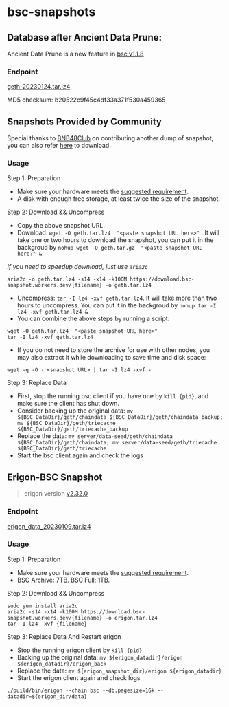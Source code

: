 
# bsc-snapshots


## Database after Ancient Data Prune:

Ancient Data Prune is a new feature in [bsc v1.1.8](https://github.com/binance-chain/bsc/releases/tag/v1.1.8)


### Endpoint


[geth-20230124.tar.lz4
](https://download.bsc-snapshot.workers.dev/geth-20230124.tar.lz4
)

MD5 checksum: b20522c9f45c4df33a371f530a459365



## Snapshots Provided by Community

Special thanks to [BNB48Club](https://twitter.com/bnb48club) on contributing another dump of snapshot, you can also refer [here](https://github.com/BNB48Club/bsc-snapshots) to download.



### Usage 

Step 1: Preparation
- Make sure your hardware meets the [suggested requirement](https://docs.binance.org/smart-chain/developer/fullnode.html).
- A disk with enough free storage, at least twice the size of the snapshot.

Step 2: Download && Uncompress
- Copy the above snapshot URL.
- Download:  `wget -O geth.tar.lz4  "<paste snapshot URL here>"` . It will take one or two hours to download the snapshot, you can put it in the backgroud by `nohup wget -O geth.tar.gz  "<paste snapshot URL here?" &`


*If you need to speedup download, just use `aria2c`*
```
aria2c -o geth.tar.lz4 -s14 -x14 -k100M https://download.bsc-snapshot.workers.dev/{filename} -o geth.tar.lz4
```


- Uncompress: `tar -I lz4 -xvf geth.tar.lz4`. It will take more than two hours to uncompress. You can put it in the backgroud by `nohup tar -I lz4 -xvf geth.tar.lz4 &`
- You can combine the above steps by running a script:
```
wget -O geth.tar.lz4  "<paste snapshot URL here>"
tar -I lz4 -xvf geth.tar.lz4
```


- If you do not need to store the archive for use with other nodes, you may also extract it while downloading to save time and disk space:
```
wget -q -O - <snapshot URL> | tar -I lz4 -xvf -
```


Step 3: Replace Data
- First, stop the running bsc client if you have one by `kill {pid}`, and make sure the client has shut down.
- Consider backing up the original data: `mv ${BSC_DataDir}/geth/chaindata ${BSC_DataDir}/geth/chaindata_backup; mv ${BSC_DataDir}/geth/triecache ${BSC_DataDir}/geth/triecache_backup`
- Replace the data: `mv server/data-seed/geth/chaindata ${BSC_DataDir}/geth/chaindata; mv server/data-seed/geth/triecache ${BSC_DataDir}/geth/triecache`
- Start the bsc client again and check the logs


## Erigon-BSC Snapshot

> erigon version [v2.32.0](https://github.com/ledgerwatch/erigon/releases/tag/v2.32.0)
### Endpoint
[erigon_data_20230109.tar.lz4](https://download.bsc-snapshot.workers.dev/erigon_data_20230109.tar.lz4
)

### Usage

Step 1: Preparation

- Make sure your hardware meets the [suggested requirement](https://github.com/ledgerwatch/erigon#system-requirements).
- BSC Archive: 7TB. BSC Full: 1TB.

Step 2: Download && Uncompress

```
sudo yum install aria2c
aria2c -s14 -x14 -k100M https://download.bsc-snapshot.workers.dev/{filename} -o erigon.tar.lz4
tar -I lz4 -xvf {filename}
```
Step 3: Replace Data And Restart erigon
- Stop the running erigon client by `kill {pid}`
- Backing up the original data: `mv ${erigon_datadir}/erigon ${erigon_datadir}/erigon_back`
- Replace the data: `mv ${erigon_snapshot_dir}/erigon ${erigon_datadir}`
- Start the erigon client again and check logs

```shell
./build/bin/erigon --chain bsc --db.pagesize=16k --datadir=${erigon_dir/data}
```


